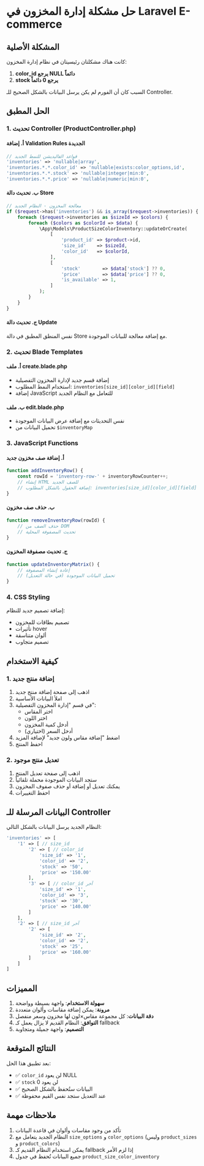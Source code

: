 # حل مشكلة إدارة المخزون في Laravel E-commerce

## المشكلة الأصلية

كانت هناك مشكلتان رئيسيتان في نظام إدارة المخزون:

1. **color_id يرجع NULL دائماً**
2. **stock يرجع 0 دائماً**

السبب كان أن الفورم لم يكن يرسل البيانات بالشكل الصحيح للـ Controller.

## الحل المطبق

### 1. تحديث Controller (ProductController.php)

#### أ. إضافة Validation Rules الجديدة
```php
// قواعد الفاليديشن للنمط الجديد
'inventories' => 'nullable|array',
'inventories.*.*.color_id' => 'nullable|exists:color_options,id',
'inventories.*.*.stock' => 'nullable|integer|min:0',
'inventories.*.*.price' => 'nullable|numeric|min:0',
```

#### ب. تحديث دالة Store
```php
// معالجة المخزون - النظام الجديد
if ($request->has('inventories') && is_array($request->inventories)) {
    foreach ($request->inventories as $sizeId => $colors) {
        foreach ($colors as $colorId => $data) {
            \App\Models\ProductSizeColorInventory::updateOrCreate(
                [
                    'product_id' => $product->id,
                    'size_id'    => $sizeId,
                    'color_id'   => $colorId,
                ],
                [
                    'stock'        => $data['stock'] ?? 0,
                    'price'        => $data['price'] ?? 0,
                    'is_available' => 1,
                ]
            );
        }
    }
}
```

#### ج. تحديث دالة Update
نفس المنطق المطبق في دالة Store مع إضافة معالجة للبيانات الموجودة.

### 2. تحديث Blade Templates

#### أ. ملف create.blade.php
- إضافة قسم جديد لإدارة المخزون التفصيلية
- استخدام النمط المطلوب: `inventories[size_id][color_id][field]`
- إضافة JavaScript للتعامل مع النظام الجديد

#### ب. ملف edit.blade.php
- نفس التحديثات مع إضافة عرض البيانات الموجودة
- تحميل البيانات من `$inventoryMap`

### 3. JavaScript Functions

#### أ. إضافة صف مخزون جديد
```javascript
function addInventoryRow() {
    const rowId = 'inventory-row-' + inventoryRowCounter++;
    // إنشاء HTML للصف الجديد
    // إضافة الحقول بالشكل المطلوب: inventories[size_id][color_id][field]
}
```

#### ب. حذف صف مخزون
```javascript
function removeInventoryRow(rowId) {
    // حذف الصف من DOM
    // تحديث المصفوفة المحلية
}
```

#### ج. تحديث مصفوفة المخزون
```javascript
function updateInventoryMatrix() {
    // إعادة إنشاء المصفوفة
    // تحميل البيانات الموجودة (في حالة التعديل)
}
```

### 4. CSS Styling

إضافة تصميم جديد للنظام:
- تصميم بطاقات للمخزون
- تأثيرات hover
- ألوان متناسقة
- تصميم متجاوب

## كيفية الاستخدام

### 1. إضافة منتج جديد
1. اذهب إلى صفحة إضافة منتج جديد
2. املأ البيانات الأساسية
3. في قسم "إدارة المخزون التفصيلية":
   - اختر المقاس
   - اختر اللون
   - أدخل كمية المخزون
   - أدخل السعر (اختياري)
4. اضغط "إضافة مقاس ولون جديد" لإضافة المزيد
5. احفظ المنتج

### 2. تعديل منتج موجود
1. اذهب إلى صفحة تعديل المنتج
2. ستجد البيانات الموجودة محملة تلقائياً
3. يمكنك تعديل أو إضافة أو حذف صفوف المخزون
4. احفظ التغييرات

## البيانات المرسلة للـ Controller

النظام الجديد يرسل البيانات بالشكل التالي:

```php
'inventories' => [
    '1' => [ // size_id
        '2' => [ // color_id
            'size_id' => '1',
            'color_id' => '2',
            'stock' => '50',
            'price' => '150.00'
        ],
        '3' => [ // color_id آخر
            'size_id' => '1',
            'color_id' => '3',
            'stock' => '30',
            'price' => '140.00'
        ]
    ],
    '2' => [ // size_id آخر
        '2' => [
            'size_id' => '2',
            'color_id' => '2',
            'stock' => '25',
            'price' => '160.00'
        ]
    ]
]
```

## المميزات

1. **سهولة الاستخدام**: واجهة بسيطة وواضحة
2. **مرونة**: يمكن إضافة مقاسات وألوان متعددة
3. **دقة البيانات**: كل مجموعة مقاس×لون لها مخزون وسعر منفصل
4. **التوافق**: النظام القديم لا يزال يعمل كـ fallback
5. **التصميم**: واجهة جميلة ومتجاوبة

## النتائج المتوقعة

بعد تطبيق هذا الحل:
- ✅ `color_id` لن يعود NULL
- ✅ `stock` لن يعود 0
- ✅ البيانات ستُحفظ بالشكل الصحيح
- ✅ عند التعديل ستجد نفس القيم محفوظة

## ملاحظات مهمة

1. تأكد من وجود مقاسات وألوان في قاعدة البيانات
2. النظام الجديد يتعامل مع `size_options` و `color_options` (وليس `product_sizes` و `product_colors`)
3. يمكن استخدام النظام القديم كـ fallback إذا لزم الأمر
4. جميع البيانات تُحفظ في جدول `product_size_color_inventory`
